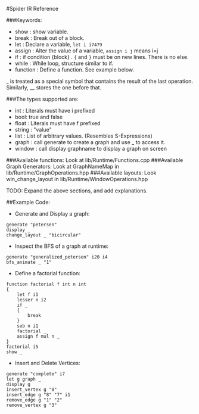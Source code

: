 #Spider IR Reference

###Keywords:
* show : show variable.
* break : Break out of a block.
* let : Declare a variable, `let i i7479`
* assign : Alter the value of a variable, `assign i j` means i=j
* if : if condition {block} . `{` and `}` must be on new lines. There is no else.
* while : While loop, structure similar to if.
* function : Define a function. See example below.

_ is treated as a special symbol that contains the result of the last operation.  
Similarly, __ stores the one before that.

###The types supported are:
* int : Literals must have i prefixed 
* bool: true and false
* float : Literals must have f prefixed
* string : "value"
* list : List of arbitrary values. (Resembles S-Expressions)
* graph : call generate to create a graph and use _ to access it.
* window : call display graphname to display a graph on screen

###Available functions:
Look at lib/Runtime/Functions.cpp
###Available Graph Generators:
Look at GraphNameMap in lib/Runtime/GraphOperations.hpp
###Available layouts:
Look win_change_layout in lib/Runtime/WindowOperations.hpp

TODO: Expand the above sections, and add explanations.

##Example Code:
* Generate and Display a graph:
```
generate "petersen"
display _
change_layout _ "bicircular"
```

* Inspect the BFS of a graph at runtime:
```
generate "generalized_petersen" i20 i4
bfs_animate _ "1"
```
* Define a factorial function:
```
function factorial f int n int
{
    let f i1
    lesser n i2
    if _
    {
        break
    }
    sub n i1
    factorial _
    assign f mul n _
}
factorial i5
show _
```
* Insert and Delete Vertices:
```
generate "complete" i7
let g graph _
display g
insert_vertex g "8"
insert_edge g "8" "7" i1
remove_edge g "1" "2"
remove_vertex g "3"
```
